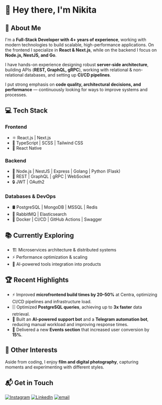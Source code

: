 # 👋 Hey there, I'm Nikita  

## 🚀 About Me  
I'm a **Full-Stack Developer with 4+ years of experience**, working with modern technologies to build scalable, high-performance applications. On the frontend I specialize in **React & Next.js**, while on the backend I focus on **Node.js, NestJS, and Go**.  

I have hands-on experience designing robust **server-side architecture**, building APIs (**REST, GraphQL, gRPC**), working with relational & non-relational databases, and setting up **CI/CD pipelines**.  

I put strong emphasis on **code quality, architectural decisions, and performance** — continuously looking for ways to improve systems and processes.  

## 💻 Tech Stack  
### **Frontend**  
- ⚛️ React.js | Next.js  
- 🎨 TypeScript | SCSS | Tailwind CSS  
- 📱 React Native  

### **Backend**  
- 🚀 Node.js | NestJS | Express | Golang | Python (Flask)  
- 🔗 REST | GraphQL | gRPC | WebSocket  
- 🔒 JWT | OAuth2  

### **Databases & DevOps**  
- 🛢 PostgreSQL | MongoDB | MSSQL | Redis  
- 🐇 RabbitMQ | Elasticsearch  
- 🐳 Docker | CI/CD | GitHub Actions | Swagger  

## 📚 Currently Exploring  
- 🏗 Microservices architecture & distributed systems  
- ⚡ Performance optimization & scaling  
- 🤖 AI-powered tools integration into products  

## 🏆 Recent Highlights  
- ⚡ Improved **microfrontend build times by 20–50%** at Centra, optimizing CI/CD pipelines and infrastructure load.  
- 🗄 Optimized **PostgreSQL queries**, achieving up to **3x faster** data retrieval.  
- 🤖 Built an **AI-powered support bot** and a **Telegram automation bot**, reducing manual workload and improving response times.  
- 🚀 Delivered a new **Events section** that increased user conversion by **15%**.  

## 📸 Other Interests  
Aside from coding, I enjoy **film and digital photography**, capturing moments and experimenting with different styles.  

## 📬 Get in Touch  
[![Instagram](https://img.shields.io/badge/Instagram-%23E4405F.svg?logo=Instagram&logoColor=white)](https://www.instagram.com/_n_nick_n_/) [![LinkedIn](https://img.shields.io/badge/LinkedIn-%230077B5.svg?logo=linkedin&logoColor=white)](https://www.linkedin.com/in/nefed-nikita) [![email](https://img.shields.io/badge/Email-D14836?logo=gmail&logoColor=white)](mailto:nick.nefed@gmail.com) 
